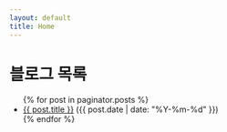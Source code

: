 ```yaml
---
layout: default
title: Home
---
```


<h1>블로그 목록</h1>
<ul>
  {% for post in paginator.posts %}
    <li>
      <a href="{{ post.url }}">{{ post.title }}</a> <span>({{ post.date | date: "%Y-%m-%d" }})</span>
    </li>
  {% endfor %}
</ul>
